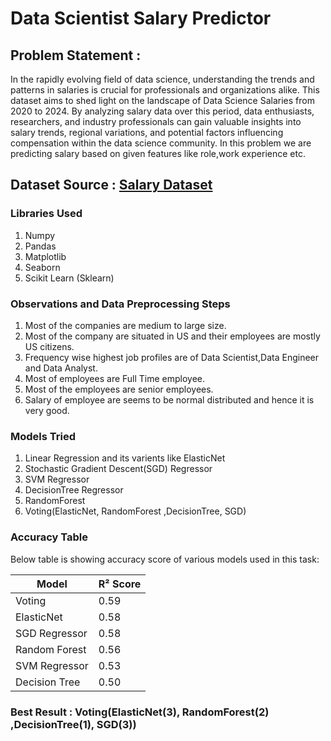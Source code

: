 # Data Scientist Salary Predictor

## Problem Statement :
In the rapidly evolving field of data science, understanding the trends and patterns in salaries is crucial for professionals and organizations alike. This dataset aims to shed light on the landscape of Data Science Salaries from 2020 to 2024. By analyzing salary data over this period, data enthusiasts, researchers, and industry professionals can gain valuable insights into salary trends, regional variations, and potential factors influencing compensation within the data science community.
In this problem we are predicting salary based on given features like role,work experience etc.

## Dataset Source : [Salary Dataset](https://www.kaggle.com/datasets/sazidthe1/data-science-salaries)

### Libraries Used 
1. Numpy
2. Pandas
3. Matplotlib
4. Seaborn
5. Scikit Learn (Sklearn)

### Observations and Data Preprocessing Steps
1. Most of the companies are medium to large size.
2. Most of the company are situated in US and their employees are mostly US citizens.
3. Frequency wise highest job profiles are of Data Scientist,Data Engineer and Data Analyst.
4. Most of employees are Full Time employee.
5. Most of the employees are senior employees.
6. Salary of employee are seems to be normal distributed and hence it is very good.


### Models Tried 
1. Linear Regression and its varients like ElasticNet
2. Stochastic Gradient Descent(SGD) Regressor
3. SVM Regressor
4. DecisionTree Regressor
5. RandomForest 
6. Voting(ElasticNet, RandomForest ,DecisionTree, SGD)

### Accuracy Table

Below table is showing accuracy score of various models used in this task:

| Model            | R² Score   |
|------------------|------|
| Voting           | 0.59 |
| ElasticNet       | 0.58 |
| SGD Regressor    | 0.58 |
| Random Forest    | 0.56 |
| SVM Regressor    | 0.53 |
| Decision Tree    | 0.50 |


### Best Result : Voting(ElasticNet(3), RandomForest(2) ,DecisionTree(1), SGD(3))

